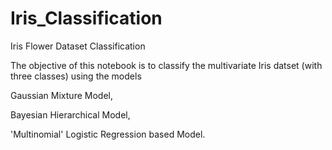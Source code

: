 # Iris_Classification
Iris Flower Dataset Classification

The objective of this notebook is to classify the multivariate Iris datset (with three classes) using the models

Gaussian Mixture Model,

Bayesian Hierarchical Model,

'Multinomial' Logistic Regression based Model.
